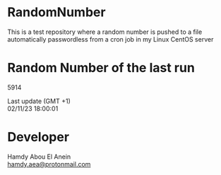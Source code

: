 # RandomNumber    
This is a test repository where a random number is pushed to a file automatically passwordless from a cron job in my Linux CentOS server    
# Random Number of the last run   
5914
      
Last update (GMT +1)    
02/11/23 18:00:01
# Developer    
Hamdy Abou El Anein   
hamdy.aea@protonmail.com
